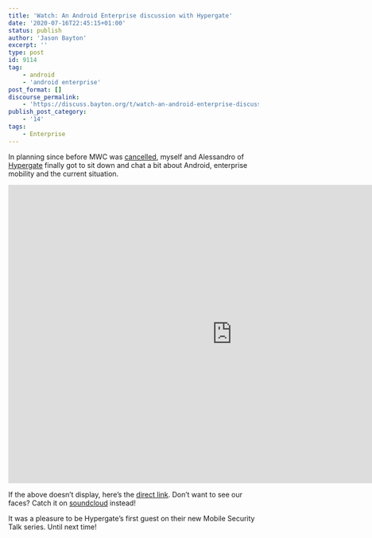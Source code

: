 ```yaml
---
title: 'Watch: An Android Enterprise discussion with Hypergate'
date: '2020-07-16T22:45:15+01:00'
status: publish
author: 'Jason Bayton'
excerpt: ''
type: post
id: 9114
tag:
    - android
    - 'android enterprise'
post_format: []
discourse_permalink:
    - 'https://discuss.bayton.org/t/watch-an-android-enterprise-discussion-with-hypergate/383'
publish_post_category:
    - '14'
tags:
    - Enterprise
---
```

In planning since before MWC was [cancelled](https://www.bbc.co.uk/news/technology-51474116), myself and Alessandro of [Hypergate](https://hypergate.com) finally got to sit down and chat a bit about Android, enterprise mobility and the current situation.

<iframe allow="accelerometer; autoplay; clipboard-write; encrypted-media; gyroscope; picture-in-picture" allowfullscreen="" frameborder="0" height="600" loading="lazy" src="https://www.youtube.com/embed/tsJSwE6dHsA" width="900"></iframe>

If the above doesn’t display, here’s the [direct link](https://www.youtube.com/watch?v=tsJSwE6dHsA). Don’t want to see our faces? Catch it on [soundcloud](https://soundcloud.com/user-860941344-689406593/mobile-security-talk-1-with-jason-bayton-and-alessandro-decarli) instead!

It was a pleasure to be Hypergate’s first guest on their new Mobile Security Talk series. Until next time!